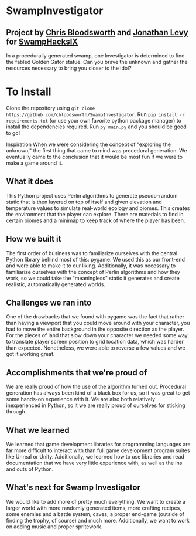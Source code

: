 # SwampInvestigator
## Project by [Chris Bloodsworth](https://github.com/cbloodsworth/) and [Jonathan Levy](https://github.com/levyjonathan31) for [SwampHacksIX](https://swamphacks-ix.devpost.com/)
In a procedurally generated swamp, one Investigator is determined to find the fabled Golden Gator statue. Can you brave the unknown and gather the resources necessary to bring you closer to the idol? 

# To Install
Clone the repository using `git clone https://github.com/cbloodsworth/SwampInvestigator`. 
Run `pip install -r requirements.txt` (or use your own favorite python package manager) to install the dependencies required.
Run `py main.py` and you should be good to go!

Inspiration
When we were considering the concept of "exploring the unknown," the first thing that came to mind was procedural generation. We eventually came to the conclusion that it would be most fun if we were to make a game around it.

## What it does
This Python project uses Perlin algorithms to generate pseudo-random static that is then layered on top of itself and given elevation and temperature values to simulate real-world ecology and biomes. This creates the environment that the player can explore. There are materials to find in certain biomes and a minimap to keep track of where the player has been.

## How we built it
The first order of business was to familiarize ourselves with the central Python library behind most of this: pygame. We used this as our front-end and were able to make it to our liking. Additionally, it was necessary to familiarize ourselves with the concept of Perlin algorithms and how they work, so we could take the "meaningless" static it generates and create realistic, automatically generated worlds.

## Challenges we ran into
One of the drawbacks that we found with pygame was the fact that rather than having a viewport that you could move around with your character, you had to move the entire background in the opposite direction as the player. For the pieces of land that slow down your character we needed some way to translate player screen position to grid location data, which was harder than expected. Nonetheless, we were able to reverse a few values and we got it working great.

## Accomplishments that we're proud of
We are really proud of how the use of the algorithm turned out. Procedural generation has always been kind of a black box for us, so it was great to get some hands-on experience with it. We are also both relatively inexperienced in Python, so it we are really proud of ourselves for sticking through.

## What we learned
We learned that game development libraries for programming languages are far more difficult to interact with than full game development program suites like Unreal or Unity. Additionally, we learned how to use libraries and read documentation that we have very little experience with, as well as the ins and outs of Python.

## What's next for Swamp Investigator
We would like to add more of pretty much everything. We want to create a larger world with more randomly generated items, more crafting recipes, some enemies and a battle system, caves, a proper end-game (outside of finding the trophy, of course) and much more. Additionally, we want to work on adding music and proper spritework.
